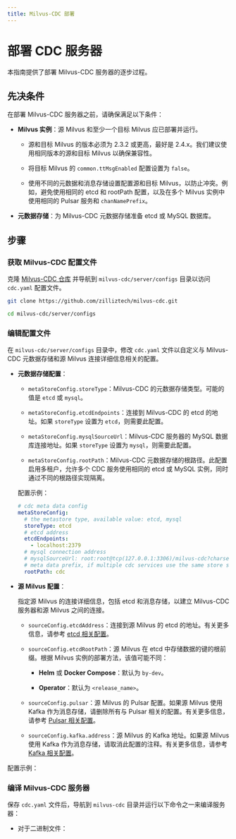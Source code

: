 ```yaml
---
title: Milvus-CDC 部署
---
```


# 部署 CDC 服务器

本指南提供了部署 Milvus-CDC 服务器的逐步过程。

## 先决条件

在部署 Milvus-CDC 服务器之前，请确保满足以下条件：

- __Milvus 实例__：源 Milvus 和至少一个目标 Milvus 应已部署并运行。

    - 源和目标 Milvus 的版本必须为 2.3.2 或更高，最好是 2.4.x。我们建议使用相同版本的源和目标 Milvus 以确保兼容性。

    - 将目标 Milvus 的 `common.ttMsgEnabled` 配置设置为 `false`。

    - 使用不同的元数据和消息存储设置配置源和目标 Milvus，以防止冲突。例如，避免使用相同的 etcd 和 rootPath 配置，以及在多个 Milvus 实例中使用相同的 Pulsar 服务和 `chanNamePrefix`。

- __元数据存储__：为 Milvus-CDC 元数据存储准备 etcd 或 MySQL 数据库。

## 步骤

### 获取 Milvus-CDC 配置文件

克隆 [Milvus-CDC 仓库](https://github.com/zilliztech/milvus-cdc) 并导航到 `milvus-cdc/server/configs` 目录以访问 `cdc.yaml` 配置文件。

```bash
git clone https://github.com/zilliztech/milvus-cdc.git

cd milvus-cdc/server/configs
```

### 编辑配置文件

在 `milvus-cdc/server/configs` 目录中，修改 `cdc.yaml` 文件以自定义与 Milvus-CDC 元数据存储和源 Milvus 连接详细信息相关的配置。

- __元数据存储配置__：

    - `metaStoreConfig.storeType`：Milvus-CDC 的元数据存储类型。可能的值是 `etcd` 或 `mysql`。

    - `metaStoreConfig.etcdEndpoints`：连接到 Milvus-CDC 的 etcd 的地址。如果 `storeType` 设置为 `etcd`，则需要此配置。

    - `metaStoreConfig.mysqlSourceUrl`：Milvus-CDC 服务器的 MySQL 数据库连接地址。如果 `storeType` 设置为 `mysql`，则需要此配置。

    - `metaStoreConfig.rootPath`：Milvus-CDC 元数据存储的根路径。此配置启用多租户，允许多个 CDC 服务使用相同的 etcd 或 MySQL 实例，同时通过不同的根路径实现隔离。

    配置示例：

    ```yaml
    # cdc meta data config
    metaStoreConfig:
      # the metastore type, available value: etcd, mysql
      storeType: etcd
      # etcd address
      etcdEndpoints:
        - localhost:2379
      # mysql connection address
      # mysqlSourceUrl: root:root@tcp(127.0.0.1:3306)/milvus-cdc?charset=utf8
      # meta data prefix, if multiple cdc services use the same store service, you can set different rootPaths to achieve multi-tenancy
      rootPath: cdc
    ```

- __源 Milvus 配置__：

    指定源 Milvus 的连接详细信息，包括 etcd 和消息存储，以建立 Milvus-CDC 服务器和源 Milvus 之间的连接。

    - `sourceConfig.etcdAddress`：连接到源 Milvus 的 etcd 的地址。有关更多信息，请参考 [etcd 相关配置](https://milvus.io/docs/configure_etcd.md#etcd-related-Configurations)。

    - `sourceConfig.etcdRootPath`：源 Milvus 在 etcd 中存储数据的键的根前缀。根据 Milvus 实例的部署方法，该值可能不同：

        - __Helm__ 或 __Docker Compose__：默认为 `by-dev`。

        - __Operator__：默认为 `<release_name>`。

    - `sourceConfig.pulsar`：源 Milvus 的 Pulsar 配置。如果源 Milvus 使用 Kafka 作为消息存储，请删除所有与 Pulsar 相关的配置。有关更多信息，请参考 [Pulsar 相关配置](https://milvus.io/docs/configure_pulsar.md)。

    - `sourceConfig.kafka.address`：源 Milvus 的 Kafka 地址。如果源 Milvus 使用 Kafka 作为消息存储，请取消此配置的注释。有关更多信息，请参考 [Kafka 相关配置](https://milvus.io/docs/configure_kafka.md)。

配置示例：

### 编译 Milvus-CDC 服务器

保存 `cdc.yaml` 文件后，导航到 `milvus-cdc` 目录并运行以下命令之一来编译服务器：

- 对于二进制文件：

   